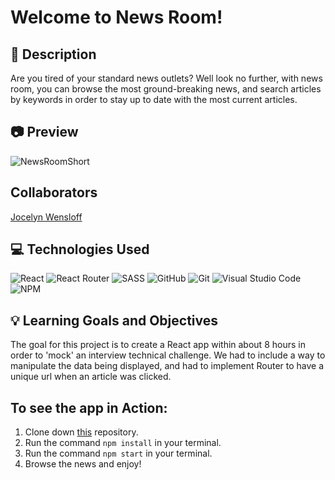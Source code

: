 # Welcome to News Room!
## 📝 Description
Are you tired of your standard news outlets? Well look no further, with news room, you can browse the most ground-breaking news, and search articles by keywords in order to stay up to date with the most current articles. 

## 📷 Preview

![NewsRoomShort](https://media.giphy.com/media/v1.Y2lkPTc5MGI3NjExZzFxZXI4azcza2hkODFlMHYzODBzZmxsaWp0dDEzdHZiaTFzemR1ZSZlcD12MV9pbnRlcm5hbF9naWZfYnlfaWQmY3Q9Zw/DkDsrYCJM7pfHSrEUF/giphy.gif)

## Collaborators

[Jocelyn Wensloff](https://github.com/Jwensloff) 

## 💻 Technologies Used
![React](https://img.shields.io/badge/React-20232A?style=for-the-badge&logo=react&logoColor=61DAFB)
![React Router](https://img.shields.io/badge/React_Router-CA4245?style=for-the-badge&logo=react-router&logoColor=white)
![SASS](https://img.shields.io/badge/Sass-CC6699?style=for-the-badge&logo=sass&logoColor=white)
![GitHub](https://img.shields.io/badge/github-%23121011.svg?style=for-the-badge&logo=github&logoColor=white)
![Git](https://img.shields.io/badge/git-%23F05033.svg?style=for-the-badge&logo=git&logoColor=white)
![Visual Studio Code](https://img.shields.io/badge/Visual%20Studio%20Code-0078d7.svg?style=for-the-badge&logo=visual-studio-code&logoColor=white)
![NPM](https://img.shields.io/badge/NPM-%23CB3837.svg?style=for-the-badge&logo=npm&logoColor=white)

## 💡 Learning Goals and Objectives
The goal for this project is to create a React app within about 8 hours in order to 'mock' an interview technical challenge. We had to include a way to manipulate the data being displayed, and had to implement Router to have a unique url when an article was clicked. 

## To see the app in Action: 

1. Clone down [this](https://github.com/Jwensloff/news-room) repository. 
2. Run the command `npm install` in your terminal. 
3. Run the command `npm start` in your terminal.
4. Browse the news and enjoy! 
